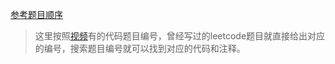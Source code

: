 [参考题目顺序](https://mubu.com/doc/IodJW7cCNk?accessToken=eyJhbGciOiJIUzI1NiIsImtpZCI6ImRlZmF1bHQiLCJ0eXAiOiJKV1QifQ.eyJleHAiOjE2OTIwMDE0OTIsImZpbGVHVUlEIjoiNjhjZDZoM1R3eWdQd3g4VyIsImlhdCI6MTY5MjAwMTE5MiwiaXNzIjoidXBsb2FkZXJfYWNjZXNzX3Jlc291cmNlIiwidXNlcklkIjotODE4NzgxMTcxOX0.gq7mcmSo3nR20Ybr2WILm4e4MJMl-9Y-enV-pQP_aPk)

> 这里按照[视频](https://www.bilibili.com/video/BV1UB4y1S7dF/?p=1)有的代码题目编号，曾经写过的leetcode题目就直接给出对应的编号，搜索题目编号就可以找到对应的代码和注释。
